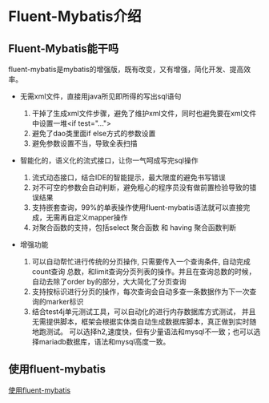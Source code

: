# Fluent-Mybatis介绍

## Fluent-Mybatis能干吗
fluent-mybatis是mybatis的增强版，既有改变，又有增强，简化开发、提高效率。

- 无需xml文件，直接用java所见即所得的写出sql语句
    1. 干掉了生成xml文件步骤，避免了维护xml文件，同时也避免要在xml文件中设置一堆&lt;if test="...">
    2. 避免了dao类里面if else方式的参数设置
    3. 避免参数设置不当，导致全表扫描
    
- 智能化的，语义化的流式接口，让你一气呵成写完sql操作
    1. 流式动态接口，结合IDE的智能提示，最大限度的避免书写错误
    2. 对不可空的参数会自动判断，避免粗心的程序员没有做前置检验导致的错误结果
    3. 支持嵌套查询，99%的单表操作使用fluent-mybatis语法就可以直接完成，无需再自定义mapper操作
    4. 对聚合函数的支持，包括select 聚合函数 和 having 聚合函数判断
    
- 增强功能
    1. 可以自动帮忙进行传统的分页操作, 只需要传入一个查询条件, 自动完成count查询
    总数，和limit查询分页列表的操作。并且在查询总数的时候，自动去除了order by的部分，大大简化了分页查询
    2. 支持按标识进行分页的操作，每次查询会自动多查一条数据作为下一次查询的marker标识
    3. 结合test4j单元测试工具，可以自动化的进行内存数据库方式测试，
    并且无需提供脚本，框架会根据实体类自动生成数据库脚本，真正做到实时随地跑测试。
    可以选择h2,速度快，但有少量语法和mysql不一致；也可以选择mariadb数据库，语法和mysql高度一致。
    
## 使用fluent-mybatis

   [使用fluent-mybatis](./fluent-mybatis-tutorial/index.md)